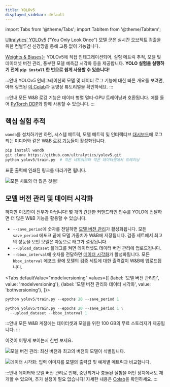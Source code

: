 ```yaml
---
title: YOLOv5
displayed_sidebar: default
---
```

import Tabs from '@theme/Tabs';
import TabItem from '@theme/TabItem';

[Ultralytics' YOLOv5](https://ultralytics.com/yolov5) ("You Only Look Once") 모델 군은 실시간 오브젝트 검출을 위한 컨벌루션 신경망을 통해 고통 없이 가능합니다.

[Weights & Biases](http://wandb.com)는 YOLOv5에 직접 인테그레이션되어, 실험 메트릭 추적, 모델 및 데이터셋 버전 관리, 풍부한 모델 예측값 시각화 등을 제공합니다. **YOLO 실험을 실행하기 전에 `pip install` 한 번으로 쉽게 사용할 수 있습니다!**

:::안내
YOLOv5 인테그레이션의 모델 및 데이터 로그 기능에 대한 빠른 개요를 보려면, 아래 링크된 [이 Colab](https://wandb.me/yolo-colab)과 동영상 튜토리얼을 확인하세요.
:::

:::안내
모든 W&B 로깅 기능은 데이터 병렬 멀티-GPU 트레이닝과 호환됩니다. 예를 들어 [PyTorch DDP](https://pytorch.org/tutorials/intermediate/ddp_tutorial.html)와 함께 사용할 수 있습니다.
:::

## 핵심 실험 추적

`wandb`를 설치하기만 하면, 시스템 메트릭, 모델 메트릭 및 인터랙티브 [대시보드](../track/app.md)에 로그되는 미디어와 같은 W&B [로깅 기능들](../track/log/intro.md)이 활성화됩니다.

```python
pip install wandb
git clone https://github.com/ultralytics/yolov5.git
python yolov5/train.py  # 작은 네트워크와 작은 데이터셋에서 트레이닝
```

표준 출력에 인쇄된 링크를 따라가면 됩니다.

![모든 차트와 더 많은 것들!](/images/integrations/yolov5_experiment_tracking.png)

## 모델 버전 관리 및 데이터 시각화

하지만 이것만이 전부가 아닙니다! 몇 개의 간단한 커맨드라인 인수를 YOLO에 전달하면 더 많은 W&B 기능을 활용할 수 있습니다.

* `--save_period`에 숫자를 전달하면 [모델 버전 관리](../model_registry/intro.md)가 활성화됩니다. 모든 `save_period` 에포크 끝에 모델 가중치가 W&B에 저장됩니다. 검증 세트에서 최고의 성능을 보인 모델은 자동으로 태그가 설정됩니다.
* `--upload_dataset` 플래그를 켜면 데이터셋도 데이터 버전 관리에 업로드됩니다.
* `--bbox_interval`에 숫자를 전달하면 [데이터 시각화](../intro.md)가 활성화됩니다. 모든 `bbox_interval` 에포크 끝에 모델의 검증 세트에 대한 출력값이 W&B에 업로드됩니다.

<Tabs
  defaultValue="modelversioning"
  values={[
    {label: '모델 버전 관리만', value: 'modelversioning'},
    {label: '모델 버전 관리와 데이터 시각화', value: 'bothversioning'},
  ]}>
  <TabItem value="modelversioning">

```python
python yolov5/train.py --epochs 20 --save_period 1
```

  </TabItem>
  <TabItem value="bothversioning">

```python
python yolov5/train.py --epochs 20 --save_period 1 \
  --upload_dataset --bbox_interval 1
```

  </TabItem>
</Tabs>

:::안내
모든 W&B 계정에는 데이터셋과 모델을 위한 100 GB의 무료 스토리지가 제공됩니다.
:::

이것이 어떻게 보이는지 한번 보세요.

![모델 버전 관리: 최신 버전과 최고의 버전의 모델이 식별됩니다.](/images/integrations/yolov5_model_versioning.png)

![데이터 시각화: 입력 이미지를 모델의 출력값 및 예제별 메트릭과 비교합니다.](/images/integrations/yolov5_data_visualization.png)

:::안내
데이터와 모델 버전 관리로 인해, 중단되거나 충돌된 실험을 어떤 장치에서도 재개할 수 있으며, 추가 설정이 필요 없습니다! 자세한 내용은 [Colab](https://wandb.me/yolo-colab)을 확인하세요.
:::